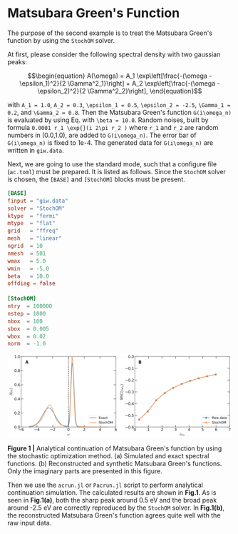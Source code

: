 # Matsubara Green's Function

The purpose of the second example is to treat the Matsubara Green's function by using the `StochOM` solver.     

At first, please consider the following spectral density with two gaussian peaks:
```math
\begin{equation}
A(\omega) = 
A_1 \exp\left[\frac{-(\omega - \epsilon_1)^2}{2 \Gamma^2_1}\right] +
A_2 \exp\left[\frac{-(\omega - \epsilon_2)^2}{2 \Gamma^2_2}\right],
\end{equation}
```
with ``A_1 = 1.0``, ``A_2 = 0.3``, ``\epsilon_1 = 0.5``, ``\epsilon_2 = -2.5``, ``\Gamma_1 = 0.2``, and ``\Gamma_2 = 0.8``. Then the Matsubara Green's function ``G(i\omega_n)`` is evaluated by using Eq. with ``\beta = 10.0``. Random noises, built by formula ``0.0001 r_1 \exp{}(i 2\pi r_2 )`` where ``r_1`` and ``r_2`` are random numbers in (0.0,1.0), are added to ``G(i\omega_n)``. The error bar of ``G(i\omega_n)`` is fixed to 1e-4. The generated data for ``G(i\omega_n)`` are written in `giw.data`.  

Next, we are going to use the standard mode, such that a configure file (`ac.toml`) must be prepared. It is listed as follows. Since the `StochOM` solver is chosen, the `[BASE]` and `[StochOM]` blocks must be present. 

```toml
[BASE]
finput = "giw.data"
solver = "StochOM"
ktype  = "fermi"
mtype  = "flat"
grid   = "ffreq"
mesh   = "linear"
ngrid  = 10
nmesh  = 501
wmax   = 5.0
wmin   = -5.0
beta   = 10.0
offdiag = false

[StochOM]
ntry  = 100000
nstep = 1000
nbox  = 100
sbox  = 0.005
wbox  = 0.02
norm  = -1.0
```

![T_E2.png](../assets/T_E2.png)

**Figure 1 |** Analytical continuation of Matsubara Green's function by using the stochastic optimization method. (a) Simulated and exact spectral functions. (b) Reconstructed and synthetic Matsubara Green's functions. Only the imaginary parts are presented in this figure.

Then we use the `acrun.jl` or `Pacrun.jl` script to perform analytical continuation simulation. The calculated results are shown in **Fig.1**. As is seen in **Fig.1(a)**, both the sharp peak around 0.5 eV and the broad peak around -2.5 eV are correctly reproduced by the `StochOM` solver. In **Fig.1(b)**, the reconstructed Matsubara Green's function agrees quite well with the raw input data.